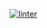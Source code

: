 [![linter](https://github.com/Daniel-Pawelko/-ICS2O-Unit2-05-HTML-ICS2O-Unit2-05-HTML-/workflows/linter/badge.svg)](https://github.com/marketplace/actions/super-linter)
